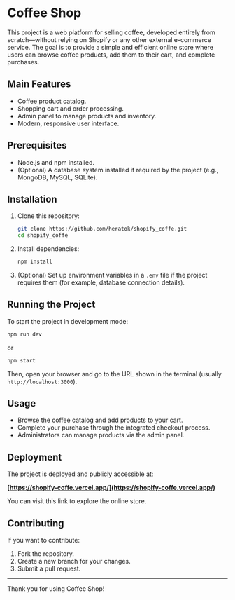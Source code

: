 # Coffee Shop

This project is a web platform for selling coffee, developed entirely from scratch—without relying on Shopify or any other external e-commerce service. The goal is to provide a simple and efficient online store where users can browse coffee products, add them to their cart, and complete purchases.

## Main Features

- Coffee product catalog.
- Shopping cart and order processing.
- Admin panel to manage products and inventory.
- Modern, responsive user interface.

## Prerequisites

- Node.js and npm installed.
- (Optional) A database system installed if required by the project (e.g., MongoDB, MySQL, SQLite).

## Installation

1. Clone this repository:
    ```sh
    git clone https://github.com/heratok/shopify_coffe.git
    cd shopify_coffe
    ```
2. Install dependencies:
    ```sh
    npm install
    ```
3. (Optional) Set up environment variables in a `.env` file if the project requires them (for example, database connection details).

## Running the Project

To start the project in development mode:

```sh
npm run dev
```
or

```sh
npm start
```

Then, open your browser and go to the URL shown in the terminal (usually `http://localhost:3000`).

## Usage

- Browse the coffee catalog and add products to your cart.
- Complete your purchase through the integrated checkout process.
- Administrators can manage products via the admin panel.

## Deployment

The project is deployed and publicly accessible at:

**[https://shopify-coffe.vercel.app/](https://shopify-coffe.vercel.app/)**

You can visit this link to explore the online store.

## Contributing

If you want to contribute:
1. Fork the repository.
2. Create a new branch for your changes.
3. Submit a pull request.

---

Thank you for using Coffee Shop!
